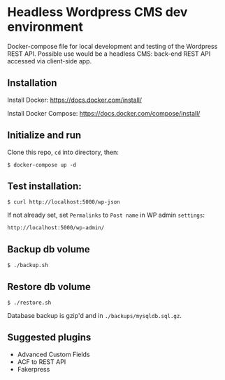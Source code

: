 # Headless Wordpress CMS dev environment

Docker-compose file for local development and testing of the Wordpress REST API. Possible use would be a headless CMS: back-end REST API accessed via client-side app.

## Installation

Install Docker: https://docs.docker.com/install/

Install Docker Compose: https://docs.docker.com/compose/install/

## Initialize and run

Clone this repo, `cd` into directory, then:

```
$ docker-compose up -d
```

## Test installation:

```
$ curl http://localhost:5000/wp-json
```

If not already set, set `Permalinks` to `Post name` in WP admin `settings`:

```
http://localhost:5000/wp-admin/
```

## Backup db volume

```
$ ./backup.sh
```

## Restore db volume

```
$ ./restore.sh
```

Database backup is gzip'd and in `./backups/mysqldb.sql.gz`.

## Suggested plugins

* Advanced Custom Fields
* ACF to REST API
* Fakerpress
